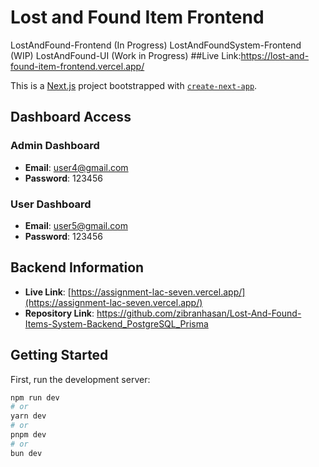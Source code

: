 # Lost and Found Item Frontend
LostAndFound-Frontend (In Progress)
LostAndFoundSystem-Frontend (WIP)
LostAndFound-UI (Work in Progress)
##Live Link:https://lost-and-found-item-frontend.vercel.app/

This is a [Next.js](https://nextjs.org/) project bootstrapped with [`create-next-app`](https://github.com/vercel/next.js/tree/canary/packages/create-next-app).

## Dashboard Access

### Admin Dashboard
- **Email**: user4@gmail.com
- **Password**: 123456

### User Dashboard
- **Email**: user5@gmail.com
- **Password**: 123456

## Backend Information

- **Live Link**: [https://assignment-lac-seven.vercel.app/](https://assignment-lac-seven.vercel.app/)
- **Repository Link**: https://github.com/zibranhasan/Lost-And-Found-Items-System-Backend_PostgreSQL_Prisma

## Getting Started

First, run the development server:

```bash
npm run dev
# or
yarn dev
# or
pnpm dev
# or
bun dev
